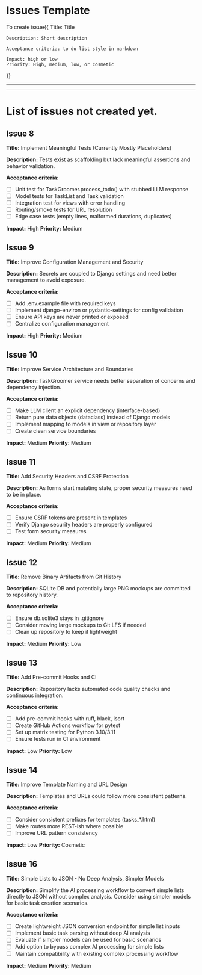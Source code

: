 # Issues Template

To create issue{{ 
    Title:  Title

    Description: Short description

    Acceptance criteria: to do list style in markdown

    Impact: high or low
    Priority: High, medium, low, or cosmetic
}}

---
---
# List of issues not created yet. 

## Issue 8
**Title:** Implement Meaningful Tests (Currently Mostly Placeholders)

**Description:** Tests exist as scaffolding but lack meaningful assertions and behavior validation.

**Acceptance criteria:**
- [ ] Unit test for TaskGroomer.process_todo() with stubbed LLM response
- [ ] Model tests for TaskList and Task validation
- [ ] Integration test for views with error handling
- [ ] Routing/smoke tests for URL resolution
- [ ] Edge case tests (empty lines, malformed durations, duplicates)

**Impact:** High
**Priority:** Medium

## Issue 9
**Title:** Improve Configuration Management and Security

**Description:** Secrets are coupled to Django settings and need better management to avoid exposure.

**Acceptance criteria:**
- [ ] Add .env.example file with required keys
- [ ] Implement django-environ or pydantic-settings for config validation
- [ ] Ensure API keys are never printed or exposed
- [ ] Centralize configuration management

**Impact:** High
**Priority:** Medium

## Issue 10
**Title:** Improve Service Architecture and Boundaries

**Description:** TaskGroomer service needs better separation of concerns and dependency injection.

**Acceptance criteria:**
- [ ] Make LLM client an explicit dependency (interface-based)
- [ ] Return pure data objects (dataclass) instead of Django models
- [ ] Implement mapping to models in view or repository layer
- [ ] Create clean service boundaries

**Impact:** Medium
**Priority:** Medium

## Issue 11
**Title:** Add Security Headers and CSRF Protection

**Description:** As forms start mutating state, proper security measures need to be in place.

**Acceptance criteria:**
- [ ] Ensure CSRF tokens are present in templates
- [ ] Verify Django security headers are properly configured
- [ ] Test form security measures

**Impact:** Medium
**Priority:** Medium

## Issue 12
**Title:** Remove Binary Artifacts from Git History

**Description:** SQLite DB and potentially large PNG mockups are committed to repository history.

**Acceptance criteria:**
- [ ] Ensure db.sqlite3 stays in .gitignore
- [ ] Consider moving large mockups to Git LFS if needed
- [ ] Clean up repository to keep it lightweight

**Impact:** Medium
**Priority:** Low

## Issue 13
**Title:** Add Pre-commit Hooks and CI

**Description:** Repository lacks automated code quality checks and continuous integration.

**Acceptance criteria:**
- [ ] Add pre-commit hooks with ruff, black, isort
- [ ] Create GitHub Actions workflow for pytest
- [ ] Set up matrix testing for Python 3.10/3.11
- [ ] Ensure tests run in CI environment

**Impact:** Low
**Priority:** Low

## Issue 14
**Title:** Improve Template Naming and URL Design

**Description:** Templates and URLs could follow more consistent patterns.

**Acceptance criteria:**
- [ ] Consider consistent prefixes for templates (tasks_*.html)
- [ ] Make routes more REST-ish where possible
- [ ] Improve URL pattern consistency

**Impact:** Low
**Priority:** Cosmetic

## Issue 16
**Title:** Simple Lists to JSON - No Deep Analysis, Simpler Models

**Description:** Simplify the AI processing workflow to convert simple lists directly to JSON without complex analysis. Consider using simpler models for basic task creation scenarios.

**Acceptance criteria:**
- [ ] Create lightweight JSON conversion endpoint for simple list inputs
- [ ] Implement basic task parsing without deep AI analysis
- [ ] Evaluate if simpler models can be used for basic scenarios
- [ ] Add option to bypass complex AI processing for simple lists
- [ ] Maintain compatibility with existing complex processing workflow

**Impact:** Medium
**Priority:** Medium
